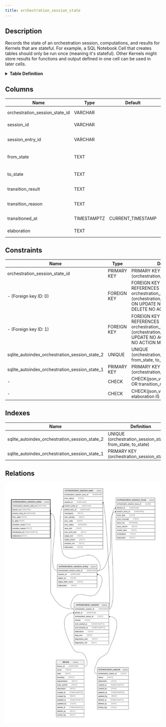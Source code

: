 ```yaml
---
title: orchestration_session_state
---
```


## Description

Records the state of an orchestration session, computations, and results for
Kernels that are stateful. For example, a SQL Notebook Cell that creates tables
should only be run once (meaning it's stateful). Other Kernels might store
results for functions and output defined in one cell can be used in later cells.

<details>
<summary><strong>Table Definition</strong></summary>

```sql
CREATE TABLE "orchestration_session_state" (
    "orchestration_session_state_id" VARCHAR PRIMARY KEY NOT NULL,
    "session_id" VARCHAR NOT NULL,
    "session_entry_id" VARCHAR,
    "from_state" TEXT NOT NULL,
    "to_state" TEXT NOT NULL,
    "transition_result" TEXT CHECK(json_valid(transition_result) OR transition_result IS NULL),
    "transition_reason" TEXT,
    "transitioned_at" TIMESTAMPTZ DEFAULT CURRENT_TIMESTAMP,
    "elaboration" TEXT CHECK(json_valid(elaboration) OR elaboration IS NULL),
    FOREIGN KEY("session_id") REFERENCES "orchestration_session"("orchestration_session_id"),
    FOREIGN KEY("session_entry_id") REFERENCES "orchestration_session_entry"("orchestration_session_entry_id"),
    UNIQUE("orchestration_session_state_id", "from_state", "to_state")
)
```

</details>

## Columns

| Name                           | Type        | Default           | Nullable | Parents                                                                                                 | Comment                                                                   |
| ------------------------------ | ----------- | ----------------- | -------- | ------------------------------------------------------------------------------------------------------- | ------------------------------------------------------------------------- |
| orchestration_session_state_id | VARCHAR     |                   | false    |                                                                                                         | orchestration_session_state primary key                                   |
| session_id                     | VARCHAR     |                   | false    | [orchestration_session](/docs/standard-library/rssd-schema/orchestration_session)             | orchestration_session row this state describes                            |
| session_entry_id               | VARCHAR     |                   | true     | [orchestration_session_entry](/docs/standard-library/rssd-schema/orchestration_session_entry) | orchestration_session_entry row this state describes (optional)           |
| from_state                     | TEXT        |                   | false    |                                                                                                         | the previous state (set to "INITIAL" when it's the first transition)      |
| to_state                       | TEXT        |                   | false    |                                                                                                         | the current state; if no rows exist it means no state transition occurred |
| transition_result              | TEXT        |                   | true     |                                                                                                         | if the result of state change is necessary for future use                 |
| transition_reason              | TEXT        |                   | true     |                                                                                                         | short text or code explaining why the transition occurred                 |
| transitioned_at                | TIMESTAMPTZ | CURRENT_TIMESTAMP | true     |                                                                                                         | when the transition occurred                                              |
| elaboration                    | TEXT        |                   | true     |                                                                                                         | any elaboration needed for the state transition                           |

## Constraints

| Name                                           | Type        | Definition                                                                                                                                                |
| ---------------------------------------------- | ----------- | --------------------------------------------------------------------------------------------------------------------------------------------------------- |
| orchestration_session_state_id                 | PRIMARY KEY | PRIMARY KEY (orchestration_session_state_id)                                                                                                              |
| - (Foreign key ID: 0)                          | FOREIGN KEY | FOREIGN KEY (session_entry_id) REFERENCES orchestration_session_entry (orchestration_session_entry_id) ON UPDATE NO ACTION ON DELETE NO ACTION MATCH NONE |
| - (Foreign key ID: 1)                          | FOREIGN KEY | FOREIGN KEY (session_id) REFERENCES orchestration_session (orchestration_session_id) ON UPDATE NO ACTION ON DELETE NO ACTION MATCH NONE                   |
| sqlite_autoindex_orchestration_session_state_2 | UNIQUE      | UNIQUE (orchestration_session_state_id, from_state, to_state)                                                                                             |
| sqlite_autoindex_orchestration_session_state_1 | PRIMARY KEY | PRIMARY KEY (orchestration_session_state_id)                                                                                                              |
| -                                              | CHECK       | CHECK(json_valid(transition_result) OR transition_result IS NULL)                                                                                         |
| -                                              | CHECK       | CHECK(json_valid(elaboration) OR elaboration IS NULL)                                                                                                     |

## Indexes

| Name                                           | Definition                                                    |
| ---------------------------------------------- | ------------------------------------------------------------- |
| sqlite_autoindex_orchestration_session_state_2 | UNIQUE (orchestration_session_state_id, from_state, to_state) |
| sqlite_autoindex_orchestration_session_state_1 | PRIMARY KEY (orchestration_session_state_id)                  |

## Relations

![er](../../../../../../assets/images/content/docs/standard-library/rssd-schema/orchestration_session_state.svg)
